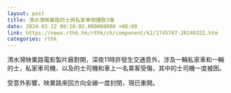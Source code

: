 ```yaml
---
layout: post
title: 清水灣映業路的士與私家車相撞致3傷
date: 2024-03-22 00:18:02.000000000 +08:00
link: https://news.rthk.hk/rthk/ch/component/k2/1745707-20240322.htm
categories: rthk
---
```


清水灣映業路電影製片廠對開，深夜11時許發生交通意外，涉及一輛私家車和一輛的士，私家車司機、以及的士司機和車上一名乘客受傷，其中的士司機一度被困。

受意外影響，映業路來回方向全線一度封閉，現已重開。
